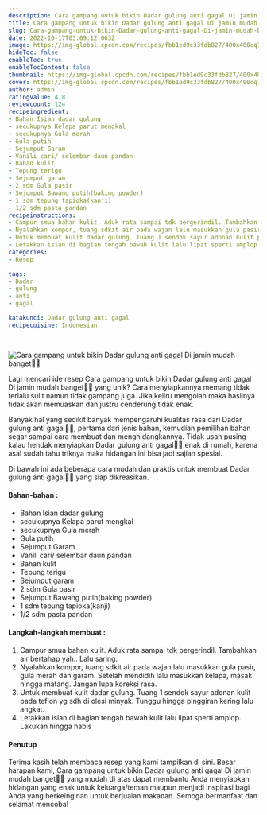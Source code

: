 ```yaml
---
description: Cara gampang untuk bikin Dadar gulung anti gagal Di jamin mudah banget"
title: Cara gampang untuk bikin Dadar gulung anti gagal Di jamin mudah banget
slug: Cara-gampang-untuk-bikin-Dadar-gulung-anti-gagal-Di-jamin-mudah-banget
date: 2022-10-17T03:09:12.063Z
image: https://img-global.cpcdn.com/recipes/fbb1ed9c33fdb827/400x400cq70/photo.jpg
hideToc: false
enableToc: true
enableTocContent: false
thumbnail: https://img-global.cpcdn.com/recipes/fbb1ed9c33fdb827/400x400cq70/photo.jpg
cover: https://img-global.cpcdn.com/recipes/fbb1ed9c33fdb827/400x400cq70/photo.jpg
author: admin
ratingvalue: 4.8
reviewcount: 124
recipeingredient:
- Bahan Isian dadar gulung
- secukupnya Kelapa parut mengkal
- secukupnya Gula merah
- Gula putih
- Sejumput Garam
- Vanili cari/ selembar daun pandan
- Bahan kulit
- Tepung terigu
- Sejumput garam
- 2 sdm Gula pasir
- Sejumput Bawang putih(baking powder)
- 1 sdm tepung tapioka(kanji)
- 1/2 sdm pasta pandan
recipeinstructions:
- Campur smua bahan kulit. Aduk rata sampai tdk bergerindil. Tambahkan air bertahap yah.. Lalu saring.
- Nyalahkan kompor, tuang sdkit air pada wajan lalu masukkan gula pasir, gula merah dan garam. Setelah mendidih lalu masukkan kelapa, masak hingga matang. Jangan lupa koreksi rasa.
- Untuk membuat kulit dadar gulung. Tuang 1 sendok sayur adonan kulit pada teflon yg sdh di olesi minyak. Tunggu hingga pinggiran kering lalu angkat.
- Letakkan isian di bagian tengah bawah kulit lalu lipat sperti amplop. Lakukan hingga habis
categories:
- Resep

tags:
- Dadar
- gulung
- anti
- gagal

katakunci: Dadar gulung anti gagal
recipecuisine: Indonesian

---
```


![Cara gampang untuk bikin Dadar gulung anti gagal Di jamin mudah banget👩‍🍳](https://img-global.cpcdn.com/recipes/fbb1ed9c33fdb827/400x400cq70/photo.jpg)

Lagi mencari ide resep Cara gampang untuk bikin Dadar gulung anti gagal Di jamin mudah banget👩‍🍳 yang unik? Cara menyiapkannya memang tidak terlalu sulit namun tidak gampang juga. Jika keliru mengolah maka hasilnya tidak akan memuaskan dan justru cenderung tidak enak.

Banyak hal yang sedikit banyak mempengaruhi kualitas rasa dari Dadar gulung anti gagal👩‍🍳, pertama dari jenis bahan, kemudian pemilihan bahan segar sampai cara membuat dan menghidangkannya. Tidak usah pusing kalau hendak menyiapkan Dadar gulung anti gagal👩‍🍳 enak di rumah, karena asal sudah tahu triknya maka hidangan ini bisa jadi sajian spesial.

Di bawah ini ada beberapa cara mudah dan praktis untuk membuat Dadar gulung anti gagal👩‍🍳 yang siap dikreasikan.

<!--inarticleads1-->

#### Bahan-bahan :

- Bahan Isian dadar gulung
- secukupnya Kelapa parut mengkal
- secukupnya Gula merah
- Gula putih
- Sejumput Garam
- Vanili cari/ selembar daun pandan
- Bahan kulit
- Tepung terigu
- Sejumput garam
- 2 sdm Gula pasir
- Sejumput Bawang putih(baking powder)
- 1 sdm tepung tapioka(kanji)
- 1/2 sdm pasta pandan

<!--inarticleads2-->

#### Langkah-langkah membuat :

1. Campur smua bahan kulit. Aduk rata sampai tdk bergerindil. Tambahkan air bertahap yah.. Lalu saring.
1. Nyalahkan kompor, tuang sdkit air pada wajan lalu masukkan gula pasir, gula merah dan garam. Setelah mendidih lalu masukkan kelapa, masak hingga matang. Jangan lupa koreksi rasa.
1. Untuk membuat kulit dadar gulung. Tuang 1 sendok sayur adonan kulit pada teflon yg sdh di olesi minyak. Tunggu hingga pinggiran kering lalu angkat.
1. Letakkan isian di bagian tengah bawah kulit lalu lipat sperti amplop. Lakukan hingga habis

#### Penutup

Terima kasih telah membaca resep yang kami tampilkan di sini. Besar harapan kami, Cara gampang untuk bikin Dadar gulung anti gagal Di jamin mudah banget👩‍🍳 yang mudah di atas dapat membantu Anda menyiapkan hidangan yang enak untuk keluarga/teman maupun menjadi inspirasi bagi Anda yang berkeinginan untuk berjualan makanan. Semoga bermanfaat dan selamat mencoba!
